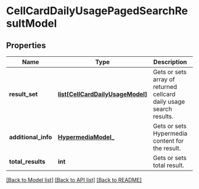 # CellCardDailyUsagePagedSearchResultModel

## Properties
Name | Type | Description | Notes
------------ | ------------- | ------------- | -------------
**result_set** | [**list[CellCardDailyUsageModel]**](CellCardDailyUsageModel.md) | Gets or sets array of returned cellcard daily usage search results. | [optional] 
**additional_info** | [**HypermediaModel_**](HypermediaModel_.md) | Gets or sets Hypermedia content for the result. | [optional] 
**total_results** | **int** | Gets or sets total result. | [optional] 

[[Back to Model list]](../README.md#documentation-for-models) [[Back to API list]](../README.md#documentation-for-api-endpoints) [[Back to README]](../README.md)



